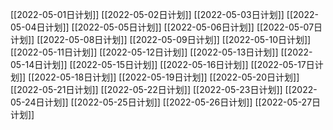 [[2022-05-01日计划]]
[[2022-05-02日计划]]
[[2022-05-03日计划]]
[[2022-05-04日计划]]
[[2022-05-05日计划]]
[[2022-05-06日计划]]
[[2022-05-07日计划]]
[[2022-05-08日计划]]
[[2022-05-09日计划]]
[[2022-05-10日计划]]
[[2022-05-11日计划]]
[[2022-05-12日计划]]
[[2022-05-13日计划]]
[[2022-05-14日计划]]
[[2022-05-15日计划]]
[[2022-05-16日计划]]
[[2022-05-17日计划]]
[[2022-05-18日计划]]
[[2022-05-19日计划]]
[[2022-05-20日计划]]
[[2022-05-21日计划]]
[[2022-05-22日计划]]
[[2022-05-23日计划]]
[[2022-05-24日计划]]
[[2022-05-25日计划]]
[[2022-05-26日计划]]
[[2022-05-27日计划]]